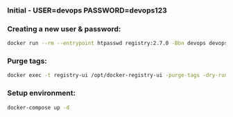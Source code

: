 ### Initial - USER=devops PASSWORD=devops123

### Creating a new user & password:
```bash
docker run --rm --entrypoint htpasswd registry:2.7.0 -Bbn devops devops123 > auth/nginx.htpasswd
```
### Purge tags:

```bash
docker exec -t registry-ui /opt/docker-registry-ui -purge-tags -dry-run
```

### Setup environment:
```bash
docker-compose up -d
```

